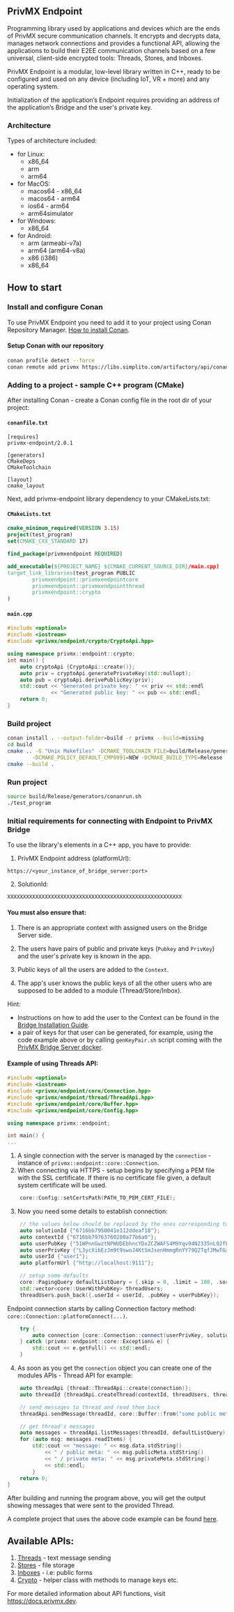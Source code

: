 ## PrivMX Endpoint
Programming library used by applications and devices which are the ends of PrivMX secure communication channels. It encrypts and decrypts data, manages network connections and provides a functional API, allowing the applications to build their E2EE communication channels based on a few universal, client-side encrypted tools: Threads, Stores, and Inboxes.

PrivMX Endpoint is a modular, low-level library written in C++, ready to be configured and used on any device (including IoT, VR + more) and any operating system.

Initialization of the application’s Endpoint requires providing an address of the application’s Bridge and the user's private key.

### Architecture
Types of architecture included:
- for Linux:
	- x86_64
	- arm
	- arm64
- for MacOS:
	- macos64 - x86_64
	- macos64 - arm64
	- ios64 - arm64
	- arm64simulator
- for Windows:
	- x86_64
- for Android:
	- arm (armeabi-v7a)
	- arm64 (arm64-v8a)
	- x86 (i386)
	- x86_64

## How to start

### Install and configure Conan
To use PrivMX Endpoint you need to add it to your project using Conan Repository Manager. 
[How to install Conan](https://docs.conan.io/2/installation.html).

#### Setup Conan with our repository
```bash
conan profile detect --force
conan remote add privmx https://libs.simplito.com/artifactory/api/conan/privmx
```

### Adding to a project - sample C++ program (CMake)


After installing Conan - create a Conan config file in the root dir of your project:

#### **`conanfile.txt`**
```
[requires]
privmx-endpoint/2.0.1

[generators]
CMakeDeps
CMakeToolchain

[layout]
cmake_layout
```


Next, add privmx-endpoint library dependency to your CMakeLists.txt:
#### **`CMakeLists.txt`**
```cmake
cmake_minimum_required(VERSION 3.15)
project(test_program)
set(CMAKE_CXX_STANDARD 17)

find_package(privmxendpoint REQUIRED)

add_executable(${PROJECT_NAME} ${CMAKE_CURRENT_SOURCE_DIR}/main.cpp)
target_link_libraries(test_program PUBLIC 
		privmxendpoint::privmxendpointcore 
		privmxendpoint::privmxendpointthread 
		privmxendpoint::crypto
)
```

#### **`main.cpp`**
```cpp
#include <optional>
#include <iostream>
#include <privmx/endpoint/crypto/CryptoApi.hpp>

using namespace privmx::endpoint::crypto;
int main() {
    auto cryptoApi {CryptoApi::create()};
	auto priv = cryptoApi.generatePrivateKey(std::nullopt);
	auto pub = cryptoApi.derivePublicKey(priv);
	std::cout << "Generated private key: " << priv << std::endl
		      << "Generated public key: " << pub << std::endl;
	return 0;
}
```
### Build project

```bash
conan install . --output-folder=build -r privmx --build=missing
cd build
cmake .. -G "Unix Makefiles" -DCMAKE_TOOLCHAIN_FILE=build/Release/generators/conan_toolchain.cmake \
        -DCMAKE_POLICY_DEFAULT_CMP0091=NEW -DCMAKE_BUILD_TYPE=Release
cmake --build .
```

### Run project

```bash
source build/Release/generators/conanrun.sh
./test_program
```

### Initial requirements for connecting with Endpoint to PrivMX Bridge

To use the library's elements in a C++ app, you have to provide:

1. PrivMX Endpoint address (platformUrl):

```
https://<your_instance_of_bridge_server:port>
```

2. SolutionId:

```
XXXXXXXXXXXXXXXXXXXXXXXXXXXXXXXXXXXXXXXXXXXXXXXXXXXXXXXX
```

#### You must also ensure that:

1. There is an appropriate context with assigned users on the Bridge Server side.

2. The users have pairs of public and private keys (`Pubkey` and `PrivKey`) and the user's private key is known in the app.

3. Public keys of all the users are added to the `Context`.
 
4. The app's user knows the public keys of all the other users who are supposed to be added to a module (Thread/Store/Inbox).

Hint: 
- Instructions on how to add the user to the Context can be found in the [Bridge Installation Guide](https://docs.privmx.dev/bridge/getting-started).
- a pair of keys for that user can be generated, for example, using the code example above or by calling `genKeyPair.sh` script coming with the [PrivMX Bridge Server docker](https://github.com/simplito/privmx-bridge-docker).

#### Example of using Threads API:

``` cpp
#include <optional>
#include <iostream>
#include <privmx/endpoint/core/Connection.hpp>
#include <privmx/endpoint/thread/ThreadApi.hpp>
#include <privmx/endpoint/core/Buffer.hpp>
#include <privmx/endpoint/core/Config.hpp>

using namespace privmx::endpoint;

int main() {
...
```
1. A single connection with the server is managed by the `connection` - instance of `privmx::endpoint::core::Connection`.
2. When connecting via HTTPS - setup begins by specifying a PEM file with the SSL certificate. If there is no certificate file given, a default system certificate will be used.

``` cpp
	core::Config::setCertsPath(PATH_TO_PEM_CERT_FILE);

```
3. Now you need some details to establish connection:

``` cpp
	// the values below should be replaced by the ones corresponding to your Brigde Server instance.
	auto solutionId {"6716bb7950041e112ddeaf18"};
	auto contextId {"6716bb79763760280a77b6a0"};
	auto userPubKey {"51WPnnGwztNPWUDEbhncYDxZCZWAFS4M9Yqv94N2335nL92fEn"};
	auto userPrivKey {"L3ycXibEzJm9t9swoJ4KtSmJsenHmmgRnYY79Q2TqfJMwTGaWfA7"};
	auto userId {"user1"};
	auto platformUrl {"http://localhost:9111"};

	// setup some defaults
	core::PagingQuery defaultListQuery = {.skip = 0, .limit = 100, .sortOrder = "desc"};
	std::vector<core::UserWithPubKey> threadUsers;
	threadUsers.push_back({.userId = userId, .pubKey = userPubKey});
```
Endpoint connection starts by calling Connection factory method: `core::Connection::platformConnect(...)`.

``` cpp
	try { 
		auto connection {core::Connection::connect(userPrivKey, solutionId, platformUrl)};
	} catch (privmx::endpoint::core::Exception& e) {
		std::cout << e.getFull() << std::endl;
	}
```

4. As soon as you get the `connection` object you can create one of the modules APIs - Thread API for example:


``` cpp
	auto threadApi {thread::ThreadApi::create(connection)};
	auto threadId {threadApi.createThread(contextId, threadUsers, threadUsers, core::Buffer::from("some thread's public meta-data"), core::Buffer::from("some thread's private meta-data"))};

	// send messages to thread and read them back
	threadApi.sendMessage(threadId, core::Buffer::from("some public meta-data"), core::Buffer::from("some private meta-data"), core::Buffer::from("message"));

	// get thread's messages
	auto messages = threadApi.listMessages(threadId, defaultListQuery);
	for (auto msg: messages.readItems) {
		std::cout << "message: " << msg.data.stdString()
			<< " / public meta: " << msg.publicMeta.stdString() 
			<< " / private meta: " << msg.privateMeta.stdString() 
			<< std::endl;
		}
	return 0;
}
```
After building and running the program above, you will get the output showing messages that were sent to the provided Thread.

A complete project that uses the above code example can be found [here](https://github.com/simplito/privmx-endpoint/tree/main/examples).

## Available APIs:

1. [Threads](https://docs.privmx.dev/reference/cpp/endpoint/thread/thread-api) - text message sending
2. [Stores](https://docs.privmx.dev/reference/cpp/endpoint/store/store-api) - file storage
3. [Inboxes](https://docs.privmx.dev/reference/cpp/endpoint/inbox/inbox-api) - i.e: public forms
4. [Crypto](https://docs.privmx.dev/reference/cpp/endpoint/crypto/crypto-api) - helper class with methods to manage keys etc.


For more detailed information about API functions, visit https://docs.privmx.dev.
